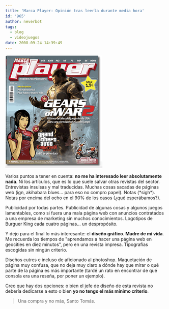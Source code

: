```yaml
---
title: 'Marca Player: Opinión tras leerla durante media hora'
id: '965'
author: neverbot
tags:
  - blog
  - videojuegos
date: 2008-09-24 14:39:49
---
```


![Marcaplayer #1](./marca-player-opinion-tras-leerla-durante-media-hora/marcaplayer_num1.gif "Marcaplayer #1")

Varios puntos a tener en cuenta: **no me ha interesado leer absolutamente nada**. Ni los artículos, que es lo que suele salvar otras revistas del sector. Entrevistas insulsas y mal traducidas. Muchas cosas sacadas de páginas web (ign, akihabara blues... para eso no compro papel). Notas (\*sigh\*). Notas por encima del ocho en el 90% de los casos (¿qué esperábamos?).

Publicidad por todas partes. Publicidad de algunas cosas y algunos juegos lamentables, como si fuera una mala página web con anuncios contratados a una empresa de marketing sin muchos conocimientos. Logotipos de Burguer King cada cuatro páginas... un despropósito.

Y dejo para el final lo más interesante: el **diseño gráfico**. **Madre de mi vida**. Me recuerda los tiempos de "aprendamos a hacer una página web en geocities en diez minutos", pero en una revista impresa. Tipografías escogidas sin ningún criterio.

Diseños cutres e incluso de aficionado al photoshop. Maquetación de página muy confusa, que no deja muy claro a dónde hay que mirar o qué parte de la página es más importante (tardé un rato en encontrar de qué consola era una reseña, por poner un ejemplo).

Creo que hay dos opciones: o bien el jefe de diseño de esta revista no debería dedicarse a esto o bien **yo no tengo el más mínimo criterio**.

> Una compra y no más, Santo Tomás.
